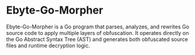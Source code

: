 # Ebyte-Go-Morpher
Ebyte-Go-Morpher is a Go program that parses, analyzes, and rewrites Go source code to apply multiple layers of obfuscation. It operates directly on the Go Abstract Syntax Tree (AST) and generates both obfuscated source files and runtime decryption logic.
